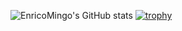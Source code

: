 ![EnricoMingo's GitHub stats](https://github-readme-stats.vercel.app/api?username=EnricoMingo&count_private=true&show_icons=true)
[![trophy](https://github-profile-trophy.vercel.app/?username=EnricoMingo&)](https://github.com/ryo-ma/github-profile-trophy)

